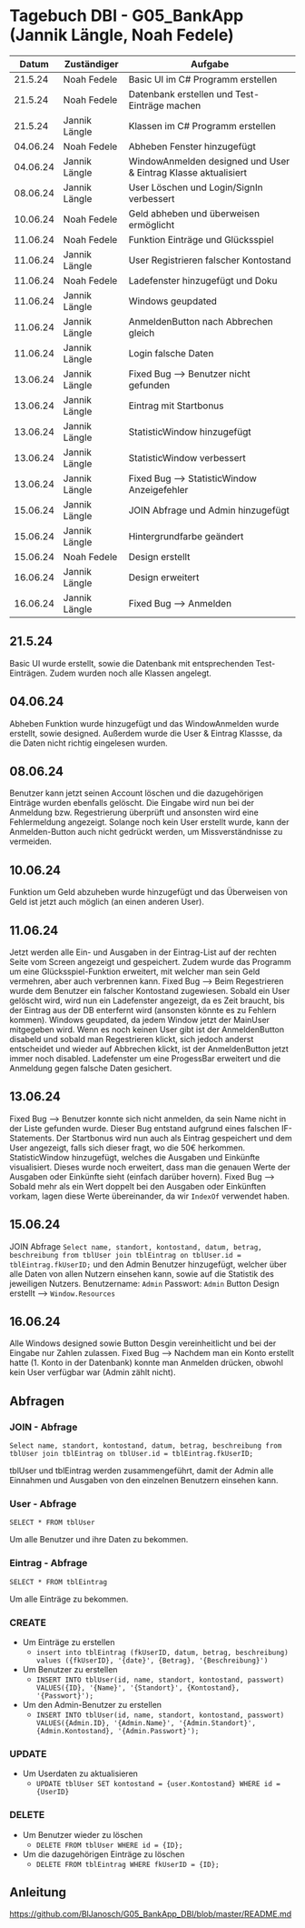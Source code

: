 # Tagebuch DBI - G05_BankApp (Jannik Längle, Noah Fedele)

|Datum|Zuständiger|Aufgabe|
|-----|-----------|-------|
|21.5.24|Noah Fedele|Basic UI im C# Programm erstellen|
|21.5.24|Noah Fedele|Datenbank erstellen und Test-Einträge machen|
|21.5.24|Jannik Längle|Klassen im C# Programm erstellen|
|04.06.24|Noah Fedele|Abheben Fenster hinzugefügt|
|04.06.24|Jannik Längle|WindowAnmelden designed und User & Eintrag Klasse aktualisiert|
|08.06.24|Jannik Längle|User Löschen und Login/SignIn verbessert|
|10.06.24|Noah Fedele|Geld abheben und überweisen ermöglicht|
|11.06.24|Noah Fedele|Funktion Einträge und Glücksspiel|
|11.06.24|Jannik Längle|User Registrieren falscher Kontostand|
|11.06.24|Noah Fedele|Ladefenster hinzugefügt und Doku|
|11.06.24|Jannik Längle|Windows geupdated|
|11.06.24|Jannik Längle|AnmeldenButton nach Abbrechen gleich|
|11.06.24|Jannik Längle|Login falsche Daten|
|13.06.24|Jannik Längle|Fixed Bug --> Benutzer nicht gefunden|
|13.06.24|Jannik Längle|Eintrag mit Startbonus|
|13.06.24|Jannik Längle|StatisticWindow hinzugefügt|
|13.06.24|Jannik Längle|StatisticWindow verbessert|
|13.06.24|Jannik Längle|Fixed Bug --> StatisticWindow Anzeigefehler|
|15.06.24|Jannik Längle|JOIN Abfrage und Admin hinzugefügt|
|15.06.24|Jannik Längle|Hintergrundfarbe geändert|
|15.06.24|Noah Fedele|Design erstellt|
|16.06.24|Jannik Längle|Design erweitert|
|16.06.24|Jannik Längle|Fixed Bug --> Anmelden|

## 21.5.24
Basic UI wurde erstellt, sowie die Datenbank mit entsprechenden Test-Einträgen. Zudem wurden noch alle Klassen angelegt.

## 04.06.24
Abheben Funktion wurde hinzugefügt und das WindowAnmelden wurde erstellt, sowie designed. Außerdem wurde die User & Eintrag Klassse, da die Daten nicht richtig eingelesen wurden.

## 08.06.24
Benutzer kann jetzt seinen Account löschen und die dazugehörigen Einträge wurden ebenfalls gelöscht. Die Eingabe wird nun bei der Anmeldung bzw. Regestrierung überprüft und ansonsten wird eine Fehlermeldung angezeigt. Solange noch kein User erstellt wurde, kann der Anmelden-Button auch nicht gedrückt werden, um Missverständnisse zu vermeiden.

## 10.06.24
Funktion um Geld abzuheben wurde hinzugefügt und das Überweisen von Geld ist jetzt auch möglich (an einen anderen User).

## 11.06.24
Jetzt werden alle Ein- und Ausgaben in der Eintrag-List auf der rechten Seite vom Screen angezeigt und gespeichert. Zudem wurde das Programm um eine Glücksspiel-Funktion erweitert, mit welcher man sein Geld vermehren, aber auch verbrennen kann.
Fixed Bug --> Beim Regestrieren wurde dem Benutzer ein falscher Kontostand zugewiesen.
Sobald ein User gelöscht wird, wird nun ein Ladefenster angezeigt, da es Zeit braucht, bis der Eintrag aus der DB enterfernt wird (ansonsten könnte es zu Fehlern kommen).
Windows geupdated, da jedem Window jetzt der MainUser mitgegeben wird.
Wenn es noch keinen User gibt ist der AnmeldenButton disabeld und sobald man Regestrieren klickt, sich jedoch anderst entscheidet und wieder auf Abbrechen klickt, ist der AnmeldenButton jetzt immer noch disabled.
Ladefenster um eine ProgessBar erweitert und die Anmeldung gegen falsche Daten gesichert.

## 13.06.24
Fixed Bug --> Benutzer konnte sich nicht anmelden, da sein Name nicht in der Liste gefunden wurde. Dieser Bug entstand aufgrund eines falschen IF-Statements.
Der Startbonus wird nun auch als Eintrag gespeichert und dem User angezeigt, falls sich dieser fragt, wo die 50€ herkommen.
StatisticWindow hinzugefügt, welches die Ausgaben und Einkünfte visualisiert. Dieses wurde noch erweitert, dass man die genauen Werte der Ausgaben oder Einkünfte sieht (einfach darüber hovern).
Fixed Bug --> Sobald mehr als ein Wert doppelt bei den Ausgaben oder Einkünften vorkam, lagen diese Werte übereinander, da wir `IndexOf` verwendet haben.

## 15.06.24
JOIN Abfrage `Select name, standort, kontostand, datum, betrag, beschreibung from tblUser join tblEintrag on tblUser.id = tblEintrag.fkUserID;` und den Admin Benutzer hinzugefügt, welcher über alle Daten von allen Nutzern einsehen kann, sowie auf die Statistik des jeweiligen Nutzers. Benutzername: `Admin` Passwort: `Admin`
Button Design erstellt --> `Window.Resources`

## 16.06.24
Alle Windows designed sowie Button Desgin vereinheitlicht und bei der Eingabe nur Zahlen zulassen.
Fixed Bug --> Nachdem man ein Konto erstellt hatte (1. Konto in der Datenbank) konnte man Anmelden drücken, obwohl kein User verfügbar war (Admin zählt nicht).

## Abfragen

### JOIN - Abfrage
`Select name, standort, kontostand, datum, betrag, beschreibung from tblUser join tblEintrag on tblUser.id = tblEintrag.fkUserID;`

tblUser und tblEintrag werden zusammengeführt, damit der Admin alle Einnahmen und Ausgaben von den einzelnen Benutzern einsehen kann.

### User - Abfrage
`SELECT * FROM tblUser`

Um alle Benutzer und ihre Daten zu bekommen.

### Eintrag - Abfrage
`SELECT * FROM tblEintrag`

Um alle Einträge zu bekommen.

### CREATE
+ Um Einträge zu erstellen
    + `insert into tblEintrag (fkUserID, datum, betrag, beschreibung) values ({fkUserID}, '{date}', {Betrag}, '{Beschreibung}')`
+ Um Benutzer zu erstellen
    + `INSERT INTO tblUser(id, name, standort, kontostand, passwort) VALUES({ID}, '{Name}', '{Standort}', {Kontostand}, '{Passwort}');`
+ Um den Admin-Benutzer zu erstellen
    + `INSERT INTO tblUser(id, name, standort, kontostand, passwort) VALUES({Admin.ID}, '{Admin.Name}', '{Admin.Standort}', {Admin.Kontostand}, '{Admin.Passwort}');`

### UPDATE
+ Um Userdaten zu aktualisieren
    + `UPDATE tblUser SET kontostand = {user.Kontostand} WHERE id = {UserID}`

### DELETE
+ Um Benutzer wieder zu löschen
    + `DELETE FROM tblUser WHERE id = {ID};`
+ Um die dazugehörigen Einträge zu löschen
    + `DELETE FROM tblEintrag WHERE fkUserID = {ID};`

## Anleitung
https://github.com/BlJanosch/G05_BankApp_DBI/blob/master/README.md